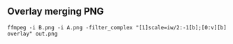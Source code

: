
## Overlay merging PNG
```
ffmpeg -i B.png -i A.png -filter_complex "[1]scale=iw/2:-1[b];[0:v][b] overlay" out.png
```
